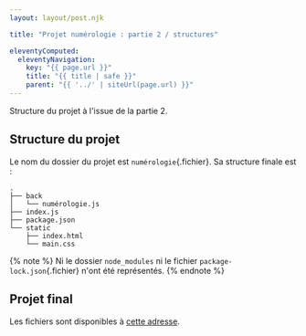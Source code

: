 ```yaml
---
layout: layout/post.njk

title: "Projet numérologie : partie 2 / structures"

eleventyComputed:
  eleventyNavigation:
    key: "{{ page.url }}"
    title: "{{ title | safe }}"
    parent: "{{ '../' | siteUrl(page.url) }}"
---
```


<!-- début résumé -->

Structure du projet à l'issue de la partie 2.

<!-- fin résumé -->

## Structure du projet

Le nom du dossier du projet est `numérologie`{.fichier}. Sa structure finale est :

```
.
├── back
│   └── numérologie.js
├── index.js
├── package.json
└── static
    ├── index.html
    └── main.css
```

{% note %}
Ni le dossier `node_modules` ni le fichier `package-lock.json`{.fichier} n'ont été représentés.
{% endnote %}

## Projet final

Les fichiers sont disponibles à [cette adresse](https://github.com/FrancoisBrucker/cours_informatique/tree/main/docs/src/cours/web/projet-numérologie/partie-2-serveur/num%C3%A9rologie).
